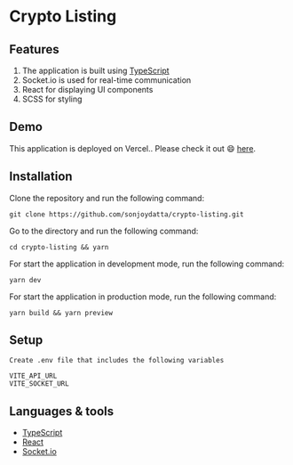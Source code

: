 # Crypto Listing

## Features

1. The application is built using [TypeScript](https://www.typescriptlang.org)
2. Socket.io is used for real-time communication
3. React for displaying UI components
4. SCSS for styling

## Demo

This application is deployed on Vercel.. Please check it out 😄 [here](https://crypto-listing.vercel.app).

## Installation

Clone the repository and run the following command:

```shell
git clone https://github.com/sonjoydatta/crypto-listing.git
```

Go to the directory and run the following command:

```shell
cd crypto-listing && yarn
```

For start the application in development mode, run the following command:

```shell
yarn dev
```

For start the application in production mode, run the following command:

```shell
yarn build && yarn preview
```

## Setup

```shell
Create .env file that includes the following variables

VITE_API_URL
VITE_SOCKET_URL
```

## Languages & tools

- [TypeScript](https://www.typescriptlang.org)
- [React](https://reactjs.org)
- [Socket.io](https://socket.io)
